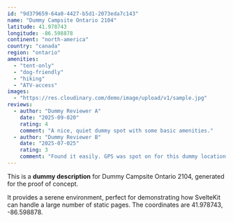 ```yaml
---
id: "9d379659-64a0-4427-b5d1-2073eda7c143"
name: "Dummy Campsite Ontario 2104"
latitude: 41.978743
longitude: -86.598878
continent: "north-america"
country: "canada"
region: "ontario"
amenities:
  - "tent-only"
  - "dog-friendly"
  - "hiking"
  - "ATV-access"
images:
  - "https://res.cloudinary.com/demo/image/upload/v1/sample.jpg"
reviews:
  - author: "Dummy Reviewer A"
    date: "2025-09-020"
    rating: 4
    comment: "A nice, quiet dummy spot with some basic amenities."
  - author: "Dummy Reviewer B"
    date: "2025-07-025"
    rating: 3
    comment: "Found it easily. GPS was spot on for this dummy location."
---
```


This is a **dummy description** for Dummy Campsite Ontario 2104, generated for the proof of concept.

It provides a serene environment, perfect for demonstrating how SvelteKit can handle a large number of static pages. The coordinates are 41.978743, -86.598878.
